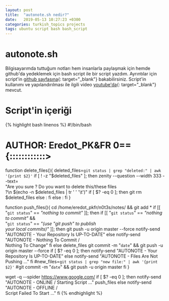 ```yaml
---
layout: post
title:  "autonote.sh nedir?"
date:   2019-05-13 10:27:23 +0300
categories: turkish_topics projects
tags: ubuntu script bash bash_script
---
```

# autonote.sh
Bilgisayarımda tuttuğum notları hem insanlarla paylaşmak için hemde github'da yedeklemek için bash script ile bir script yazdım. Ayrıntılar için script'in [github sayfasına](https://github.com/eredotpkfr/autonote.sh){: target="_blank"} bakabilirsiniz. Script'in kullanımı ve yapılandırılması ile ilgili video [youtube'da](https://www.youtube.com/watch?v=3x0NBIHnO4s){: target="_blank"} mevcut.
<br/>
# Script'in içeriği

{% highlight bash linenos %}
#!/bin/bash

# AUTHOR: Eredot_PK&FR       0=={::::::::::::>

function delete_files(){
    deleted_files=`git status | grep "deleted:" | awk '{print $2}'`
    if [ ! -z "$deleted_files" ]; then
        zenity --question --width 333 --text=\
    "Are you sure ? Do you want to delete this/these files \
    ?\n $(echo -n $deleted_files | tr ' ' '\t')"
        if [ $? -eq 0 ]; then
            git rm $deleted_files
        else :
    fi
    else :
    fi }

function push_files(){
    cd /home/eredot_pkfr/n0t3s/notes/ && git add *
    if [[ "`git status`" == *"nothing to commit"* ]]; then
        if [[ "`git status`" == *"nothing to commit"* && \
    "`git status`" == *"(use \"git push\" to publish \
    your local commits)"* ]]; then
	    git push -u origin master --force
            notify-send "AUTONOTE - Your Repository Is UP-TO-DATE"
    else
	    notify-send "AUTONOTE - Nothing To Commit      /      \
        Nothing To Change"
        fi
    else
        delete_files
    git commit -m "`date`" && git push -u origin master --force
    if [ $? -eq 0 ]; then
	    notify-send "AUTONOTE - Your Repository Is UP-TO-DATE"
    else
	    notify-send "AUTONOTE - Files Are Not Pushing ..."
    fi
        #new_files=`git status | grep "new file:" | awk '{print $2}'`
        #git commit -m "`date`" && git push -u origin master
    fi }

wget -q --spider https://www.google.com/
if [ $? -eq 0 ]; then
    notify-send "AUTONOTE - ONLINE      /      Starting Script ..."
    push_files
else
        notify-send "AUTONOTE - OFFLINE      /      \
    Script Failed To Start ..."
fi
{% endhighlight %}
